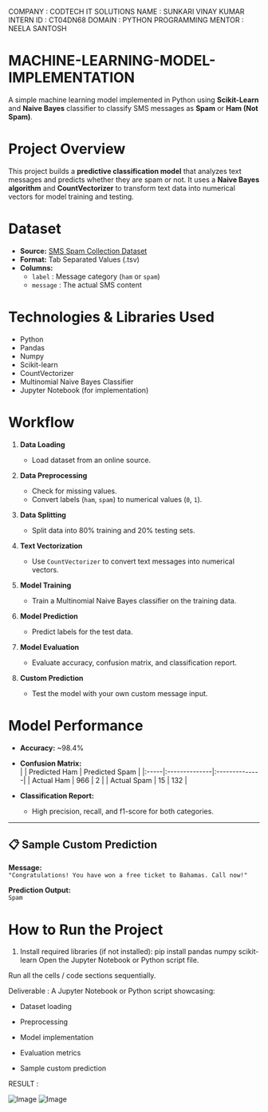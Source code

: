 COMPANY : CODTECH IT SOLUTIONS
NAME : SUNKARI VINAY KUMAR
INTERN ID : CT04DN68
DOMAIN : PYTHON PROGRAMMING
MENTOR : NEELA SANTOSH

# MACHINE-LEARNING-MODEL-IMPLEMENTATION

A simple machine learning model implemented in Python using **Scikit-Learn** and **Naive Bayes** classifier to classify SMS messages as **Spam** or **Ham (Not Spam)**.


# Project Overview

This project builds a **predictive classification model** that analyzes text messages and predicts whether they are spam or not. It uses a **Naive Bayes algorithm** and **CountVectorizer** to transform text data into numerical vectors for model training and testing.


# Dataset

-  **Source:** [SMS Spam Collection Dataset](https://raw.githubusercontent.com/justmarkham/pycon-2016-tutorial/master/data/sms.tsv)
- **Format:** Tab Separated Values (.tsv)
- **Columns:**
  - `label` : Message category (`ham` or `spam`)
  - `message` : The actual SMS content

# Technologies & Libraries Used

- Python 
- Pandas 
- Numpy 
- Scikit-learn 
- CountVectorizer
- Multinomial Naive Bayes Classifier
- Jupyter Notebook (for implementation)

# Workflow

1. **Data Loading**
   - Load dataset from an online source.
  
2. **Data Preprocessing**
   - Check for missing values.
   - Convert labels (`ham`, `spam`) to numerical values (`0`, `1`).

3. **Data Splitting**
   - Split data into 80% training and 20% testing sets.

4. **Text Vectorization**
   - Use `CountVectorizer` to convert text messages into numerical vectors.

5. **Model Training**
   - Train a Multinomial Naive Bayes classifier on the training data.

6. **Model Prediction**
   - Predict labels for the test data.

7. **Model Evaluation**
   - Evaluate accuracy, confusion matrix, and classification report.

8. **Custom Prediction**
   - Test the model with your own custom message input.


# Model Performance

- **Accuracy:** ~98.4%
- **Confusion Matrix:**  
  |      | Predicted Ham | Predicted Spam |
  |:-----|:--------------|:--------------|
  | Actual Ham  | 966            | 2              |
  | Actual Spam | 15             | 132            |

- **Classification Report:**  
  - High precision, recall, and f1-score for both categories.

---

## 📋 Sample Custom Prediction

**Message:**  
`"Congratulations! You have won a free ticket to Bahamas. Call now!"`

**Prediction Output:**  
`Spam`


# How to Run the Project

1. Install required libraries (if not installed):
   pip install pandas numpy scikit-learn
Open the Jupyter Notebook or Python script file.

Run all the cells / code sections sequentially.

Deliverable :
A Jupyter Notebook or Python script showcasing:

- Dataset loading

- Preprocessing

- Model implementation

- Evaluation metrics

- Sample custom prediction

RESULT :

![Image](https://github.com/user-attachments/assets/5256cc28-baf3-4ab4-b3b1-0474c66d721d)
![Image](https://github.com/user-attachments/assets/6f3faa5b-bb71-4842-9085-8dc3533e2f96)

